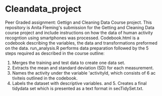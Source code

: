 # Cleandata_project
Peer Graded assignment: Gettign and Cleaning Data Course project.
This repository is Anita Fleming's submission for the Getting and Cleaning Data course project and include instructions on how the data of human activity recogntion using smartphones was processed. 
Codebook.html is a codebook describing the variables, the data and transformations preformed on the data. 
run_analysis.R performs data preparation followed by the 5 steps required as described in the course outline: 
1. Merges the training and test data to create one data set. 
2. Extracts the mean and standard deviation (SD) for each measurement.
3. Names the activity under the variable 'activityId, which consists of 6 ac tiviteis outlined in the codebook.
4. Labels the dataset with descriptive variables. 
and 5. Creates a final tidydata set which is presented as a text format in secTidySet.txt. 
